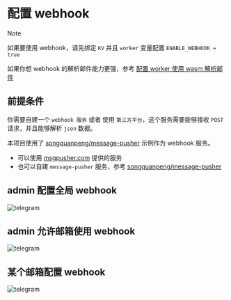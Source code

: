 # 配置 webhook

> [!NOTE]
> 如果要使用 webhook，请先绑定 `KV` 并且 `worker` 变量配置 `ENABLE_WEBHOOK = true`
>
> 如果你想 webhook 的解析邮件能力更强，参考 [配置 worker 使用 wasm 解析邮件](/zh/guide/feature/mail_parser_wasm_worker)

## 前提条件

你需要自建一个 `webhook 服务` 或者 使用 `第三方平台`，这个服务需要能够接收 `POST` 请求，并且能够解析 `json` 数据。

本项目使用了 [songquanpeng/message-pusher](https://github.com/songquanpeng/message-pusher) 示例作为 webhook 服务。

- 可以使用 [msgpusher.com](https://msgpusher.com) 提供的服务
- 也可以自建 `message-pusher` 服务，参考 [songquanpeng/message-pusher](https://github.com/songquanpeng/message-pusher)

## admin 配置全局 webhook

![telegram](/feature/admin-mail-webhook.png)

## admin 允许邮箱使用 webhook

![telegram](/feature/admin-webhook-settings.png)

## 某个邮箱配置 webhook

![telegram](/feature/address-webhook.png)
